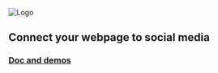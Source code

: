 ![Logo](https://parsagholipour.github.io/sharee-doc/logo.png)
## Connect your webpage to social media
### [Doc and demos](https://parsagholipour.github.io/sharee-doc)

